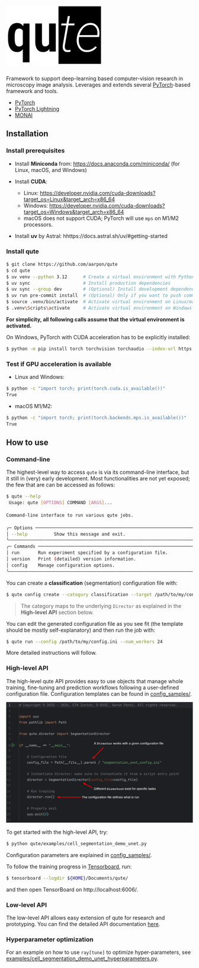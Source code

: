 # ![](resources/qute_logo_small.png)
Framework to support deep-learning based computer-vision research in microscopy image analysis. Leverages and extends several [PyTorch](https://pytorch.org)-based framework and tools.

* [PyTorch](https://pytorch.org)
* [PyTorch Lightning](https://www.pytorchlightning.ai/)
* [MONAI](https://monai.io)

## Installation

### Install prerequisites

* Install **Miniconda** from: https://docs.anaconda.com/miniconda/ (for Linux, macOS, and Windows)
* Install **CUDA**:
  * Linux: https://developer.nvidia.com/cuda-downloads?target_os=Linux&target_arch=x86_64
  * Windows: https://developer.nvidia.com/cuda-downloads?target_os=Windows&target_arch=x86_64
  * macOS does not support CUDA; PyTorch will use `mps` on M1/M2 processors.

* Install **uv** by Astral: hhttps://docs.astral.sh/uv/#getting-started

### Install qute

```bash
$ git clone https://github.com/aarpon/qute
$ cd qute
$ uv venv --python 3.12      # Create a virtual environment with Python 3.12
$ uv sync                    # Install production dependencies
$ uv sync --group dev        # (Optional) Install development dependencies
$ uv run pre-commit install  # (Optional) Only if you want to push commits to GitHub
$ source .venv/bin/activate  # Activate virtual environment on Linux/macOS
$ .venv\Scripts\activate     # Activate virtual environment on Windows
```

**For simplicity, all following calls assume that the virtual environment is activated.**

On Windows, PyTorch with CUDA acceleration has to be explicitly installed:

```bash
$ python -m pip install torch torchvision torchaudio --index-url https://download.pytorch.org/whl/cu124
```

### Test if GPU acceleration is available

* Linux and Windows:

```bash
$ python -c "import torch; print(torch.cuda.is_available())"
True
```

* macOS M1/M2:

```bash
$ python -c "import torch; print(torch.backends.mps.is_available())"
True
```

## How to use

### Command-line

The highest-level way to access `qute` is via its command-line interface, but it still in (very) early development. Most functionalities are not yet exposed; the few that are can be accessed as follows:

```bash
$ qute --help
 Usage: qute [OPTIONS] COMMAND [ARGS]...

Command-line interface to run various qute jobs.

╭─ Options ─────────────────────────────────────────────────────────────────╮
│ --help          Show this message and exit.                               │
╰───────────────────────────────────────────────────────────────────────────╯
╭─ Commands ────────────────────────────────────────────────────────────────╮
│ run       Run experiment specified by a configuration file.               │
│ version   Print (detailed) version information.                           │
│ config    Manage configuration options.                                   │
╰───────────────────────────────────────────────────────────────────────────╯ 
```

You can create a **classification** (segmentation) configuration file with:

```bash
$ qute config create --category classification --target /path/to/my/config.ini
```

>  The category maps to the underlying `Director` as explained in the **High-level API** section below.

You can edit the generated configuration file as you see fit (the template should be mostly self-explanatory) and then run the job with:

```bash
$ qute run --config /path/to/my/config.ini --num_workers 24
```

More detailed instructions will follow.

### High-level API

The high-level qute API provides easy to use objects that manage whole training, fine-tuning and prediction workflows following a user-defined configuration file. Configuration templates can be found in [config_samples/](config_samples/).

![High-level API](resources/high_level_api.png)

To get started with the high-level API, try:

```bash
$ python qute/examples/cell_segmentation_demo_unet.py
```
Configuration parameters are explained in [config_samples/](config_samples/).

To follow the training progress in [Tensorboard](https://www.tensorflow.org/tensorboard), run:

```bash
$ tensorboard --logdir ${HOME}/Documents/qute/
```
and then open TensorBoard on http://localhost:6006/.

### Low-level API

The low-level API allows easy extension of qute for research and prototyping. You can find the detailed API documentation [here](https://ia-res.ethz.ch/docs/qute/index.html).

### Hyperparameter optimization

For an example on how to use `ray[tune]` to optimize hyper-parameters, see [examples/cell_segmentation_demo_unet_hyperparameters.py](examples/cell_segmentation_demo_unet_hyperparameters.py).
